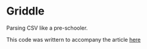 Griddle
=======

Parsing CSV like a pre-schooler.

This code was writtern to accompany the article [here](http://pregnantfist.tumblr.com/post/42382517750/smelling-glue-or-how-to-parse-csv-like-a-pre-schooler)
